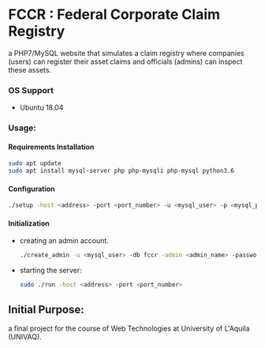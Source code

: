 # FCCR : Federal Corporate Claim Registry

a PHP7/MySQL website that simulates a claim registry where companies (users) can register their asset claims and officials (admins) can inspect these assets.  

### OS Support
- Ubuntu 18.04

### Usage:
#### Requirements Installation
```sh
sudo apt update  
sudo apt install mysql-server php php-mysqli php-mysql python3.6  
```
#### Configuration
```sh
./setup -host <address> -port <port_number> -u <mysql_user> -p <mysql_password> -db fccr
```
#### Initialization
- creating an admin account.  
    ```sh
    ./create_admin -u <mysql_user> -db fccr -admin <admin_name> -password <admin_password>  
    ```
- starting the server:  
    ```sh
    sudo ./run -host <address> -port <port_number>
    ```

## Initial Purpose:
a final project for the course of Web Technologies at University of L'Aquila (UNIVAQ).
